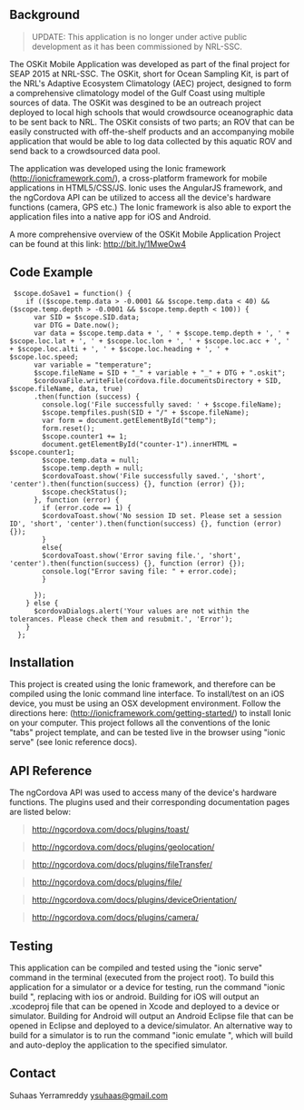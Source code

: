 ## Background

>UPDATE: This application is no longer under active public development as it has been commissioned by NRL-SSC.

The OSKit Mobile Application was developed as part of the final project for SEAP 2015 at NRL-SSC. The OSKit, short for Ocean Sampling Kit, is part of the NRL's Adaptive Ecosystem Climatology (AEC) project, designed to form a comprehensive climatology model of the Gulf Coast using multiple sources of data. The OSKit was desgined to be an outreach project deployed to local high schools that would crowdsource oceanographic data to be sent back to NRL. The OSKit consists of two parts; an ROV that can be easily constructed with off-the-shelf products and an accompanying mobile application that would be able to log data collected by this aquatic ROV and send back to a crowdsourced data pool. 

The application was developed using the Ionic framework (http://ionicframework.com/), a cross-platform framework for mobile applications in HTML5/CSS/JS. Ionic uses the AngularJS framework, and the ngCordova API can be utilized to access all the device's hardware functions (camera, GPS etc.) The Ionic framework is also able to export the application files into a native app for iOS and Android.

A more comprehensive overview of the OSKit Mobile Application Project can be found at this link: http://bit.ly/1MweOw4

## Code Example
```
 $scope.doSave1 = function() {
    if (($scope.temp.data > -0.0001 && $scope.temp.data < 40) && ($scope.temp.depth > -0.0001 && $scope.temp.depth < 100)) {
      var SID = $scope.SID.data;
      var DTG = Date.now();
      var data = $scope.temp.data + ', ' + $scope.temp.depth + ', ' + $scope.loc.lat + ', ' + $scope.loc.lon + ', ' + $scope.loc.acc + ', ' + $scope.loc.alti + ', ' + $scope.loc.heading + ', ' + $scope.loc.speed;
      var variable = "temperature";
      $scope.fileName = SID + "_" + variable + "_" + DTG + ".oskit";
      $cordovaFile.writeFile(cordova.file.documentsDirectory + SID, $scope.fileName, data, true)
      .then(function (success) {
        console.log('File successfully saved: ' + $scope.fileName);
        $scope.tempfiles.push(SID + "/" + $scope.fileName);
        var form = document.getElementById("temp");
        form.reset();
        $scope.counter1 += 1;
        document.getElementById("counter-1").innerHTML = $scope.counter1;
        $scope.temp.data = null;
        $scope.temp.depth = null;
        $cordovaToast.show('File successfully saved.', 'short', 'center').then(function(success) {}, function (error) {});
        $scope.checkStatus();
      }, function (error) {
        if (error.code == 1) {
        $cordovaToast.show('No session ID set. Please set a session ID', 'short', 'center').then(function(success) {}, function (error) {});
        }
        else{
        $cordovaToast.show('Error saving file.', 'short', 'center').then(function(success) {}, function (error) {});
        console.log("Error saving file: " + error.code);
        }

      });
    } else {
      $cordovaDialogs.alert('Your values are not within the tolerances. Please check them and resubmit.', 'Error');
    }
  };
```

## Installation

This project is created using the Ionic framework, and therefore can be compiled using the Ionic command line interface. To install/test on an iOS device, you must be using an OSX development environment. Follow the directions here: (http://ionicframework.com/getting-started/) to install Ionic on your computer. This project follows all the conventions of the Ionic "tabs" project template, and can be tested live in the browser using "ionic serve" (see Ionic reference docs).

## API Reference

The ngCordova API was used to access many of the device's hardware functions. The plugins used and their corresponding documentation pages are listed below:

>http://ngcordova.com/docs/plugins/toast/ 

>http://ngcordova.com/docs/plugins/geolocation/ 

>http://ngcordova.com/docs/plugins/fileTransfer/ 

>http://ngcordova.com/docs/plugins/file/  

>http://ngcordova.com/docs/plugins/deviceOrientation/  

>http://ngcordova.com/docs/plugins/camera/  

## Testing

This application can be compiled and tested using the "ionic serve" command in the terminal (executed from the project root). To build this application for a simulator or a device for testing, run the command "ionic build <platform>", replacing <platform> with ios or android. Building for iOS will output an .xcodeproj file that can be opened in Xcode and deployed to a device or simulator. Building for Android will output an Android Eclipse file that can be opened in Eclipse and deployed to a device/simulator. An alternative way to build for a simulator is to run the command "ionic emulate <platform>", which will build and auto-deploy the application to the specified simulator. 

## Contact
Suhaas Yerramreddy
ysuhaas@gmail.com
